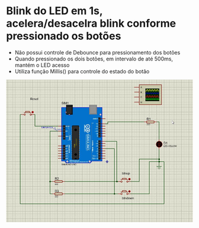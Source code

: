 # Blink do LED em 1s, acelera/desacelra blink conforme pressionado os botões

* Não possui controle de Debounce para pressionamento dos botões 
* Quando pressionado os dois botões, em intervalo de até 500ms, mantém o LED acesso
* Utiliza função Millis() para controle do estado do botão

![](./exercicio-04-Blink-alisson-acelerate-1touch.jpg)
  

<!--
By Alisson Cavalcante e Silva
16/09/2018
-->
